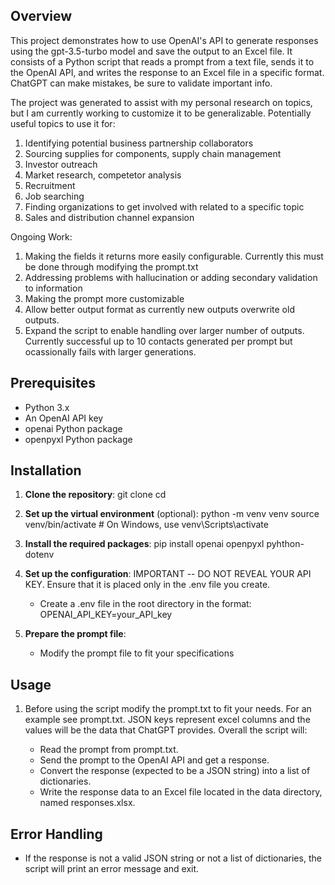 ## Overview
This project demonstrates how to use OpenAI's API to generate responses using the gpt-3.5-turbo model and save the output to an Excel file. It consists of a Python script that reads a prompt from a text file, sends it to the OpenAI API, and writes the response to an Excel file in a specific format. ChatGPT can make mistakes, be sure to validate important info. 

The project was generated to assist with my personal research on topics, but I am currently working to customize it to be generalizable. Potentially useful topics to use it for:
1. Identifying potential business partnership collaborators
2. Sourcing supplies for components, supply chain management
3. Investor outreach
4. Market research, competetor analysis
5. Recruitment
6. Job searching
7. Finding organizations to get involved with related to a specific topic
8. Sales and distribution channel expansion

Ongoing Work:
1. Making the fields it returns more easily configurable. Currently this must be done through modifying the prompt.txt
2. Addressing problems with hallucination or adding secondary validation to information
3. Making the prompt more customizable
4. Allow better output format as currently new outputs overwrite old outputs.
5. Expand the script to enable handling over larger number of outputs. Currently successful up to 10 contacts generated per prompt but ocassionally fails with larger generations.

## Prerequisites
- Python 3.x
- An OpenAI API key
- openai Python package
- openpyxl Python package

## Installation

1. **Clone the repository**:
   git clone <repository-url>
   cd <repository-directory>
   
2. **Set up the virtual environment** (optional):
   python -m venv venv
   source venv/bin/activate  # On Windows, use venv\\Scripts\\activate
   
3. **Install the required packages**:
   pip install openai openpyxl pyhthon-dotenv
   
4. **Set up the configuration**:
IMPORTANT -- DO NOT REVEAL YOUR API KEY. Ensure that it is placed only in the .env file you create.
   - Create a .env file in the root directory in the format:
    OPENAI_API_KEY=your_API_key

5. **Prepare the prompt file**:
   - Modify the prompt file to fit your specifications

## Usage
1. Before using the script modify the prompt.txt to fit your needs. For an example see prompt.txt. JSON keys represent excel columns and the values 
will be the data that ChatGPT provides. Overall the script will:

   - Read the prompt from prompt.txt.
   - Send the prompt to the OpenAI API and get a response.
   - Convert the response (expected to be a JSON string) into a list of dictionaries.
   - Write the response data to an Excel file located in the data directory, named responses.xlsx.


## Error Handling
- If the response is not a valid JSON string or not a list of dictionaries, the script will print an error message and exit.
